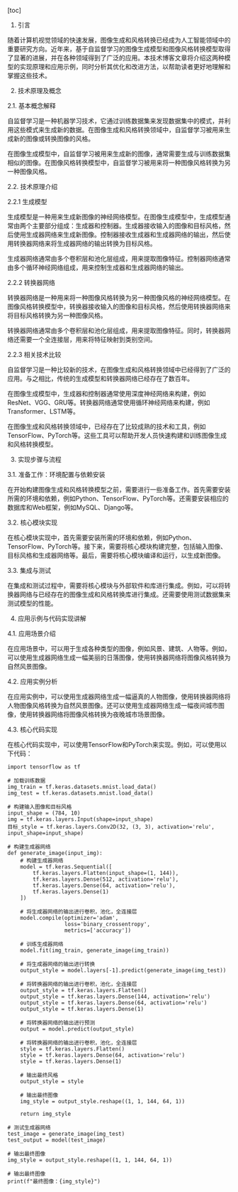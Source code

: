 
[toc]                    
                
                
1. 引言

随着计算机视觉领域的快速发展，图像生成和风格转换已经成为人工智能领域中的重要研究方向。近年来，基于自监督学习的图像生成模型和图像风格转换模型取得了显著的进展，并在各种领域得到了广泛的应用。本技术博客文章将介绍这两种模型的实现原理和应用示例，同时分析其优化和改进方法，以帮助读者更好地理解和掌握这些技术。

2. 技术原理及概念

2.1. 基本概念解释

自监督学习是一种机器学习技术，它通过训练数据集来发现数据集中的模式，并利用这些模式来生成新的数据。在图像生成和风格转换领域中，自监督学习被用来生成新的图像或转换图像的风格。

在图像生成模型中，自监督学习被用来生成新的图像，通常需要生成与训练数据集相似的图像。在图像风格转换模型中，自监督学习被用来将一种图像风格转换为另一种图像风格。

2.2. 技术原理介绍

2.2.1 生成模型

生成模型是一种用来生成新图像的神经网络模型。在图像生成模型中，生成模型通常由两个主要部分组成：生成器和控制器。生成器接收输入的图像和目标风格，然后使用生成器网络来生成新图像。控制器接收生成器和生成器网络的输出，然后使用转换器网络来将生成器网络的输出转换为目标风格。

生成器网络通常由多个卷积层和池化层组成，用来提取图像特征。控制器网络通常由多个循环神经网络组成，用来控制生成器和生成器网络的输出。

2.2.2 转换器网络

转换器网络是一种用来将一种图像风格转换为另一种图像风格的神经网络模型。在图像风格转换模型中，转换器接收输入的图像和目标风格，然后使用转换器网络来将目标风格转换为另一种图像风格。

转换器网络通常由多个卷积层和池化层组成，用来提取图像特征。同时，转换器网络还需要一个全连接层，用来将特征映射到类别空间。

2.2.3 相关技术比较

自监督学习是一种比较新的技术，在图像生成和风格转换领域中已经得到了广泛的应用。与之相比，传统的生成模型和转换器网络已经存在了数百年。

在图像生成模型中，生成器和控制器通常使用深度神经网络来构建，例如ResNet、VGG、GRU等。转换器网络通常使用循环神经网络来构建，例如Transformer、LSTM等。

在图像生成和风格转换领域中，已经存在了比较成熟的技术和工具，例如TensorFlow、PyTorch等。这些工具可以帮助开发人员快速构建和训练图像生成和风格转换模型。

3. 实现步骤与流程

3.1. 准备工作：环境配置与依赖安装

在开始构建图像生成和风格转换模型之前，需要进行一些准备工作。首先需要安装所需的环境和依赖，例如Python、TensorFlow、PyTorch等。还需要安装相应的数据库和Web框架，例如MySQL、Django等。

3.2. 核心模块实现

在核心模块实现中，首先需要安装所需的环境和依赖，例如Python、TensorFlow、PyTorch等。接下来，需要将核心模块构建完整，包括输入图像、目标风格和生成器网络等。最后，需要将核心模块编译和运行，以生成新图像。

3.3. 集成与测试

在集成和测试过程中，需要将核心模块与外部软件和库进行集成。例如，可以将转换器网络与已经存在的图像生成和风格转换库进行集成。还需要使用测试数据集来测试模型的性能。

4. 应用示例与代码实现讲解

4.1. 应用场景介绍

在应用场景中，可以用于生成各种类型的图像，例如风景、建筑、人物等。例如，可以使用生成器网络生成一幅美丽的日落图像，使用转换器网络将图像风格转换为自然风景图像。

4.2. 应用实例分析

在应用实例中，可以使用生成器网络生成一幅逼真的人物图像，使用转换器网络将人物图像风格转换为自然风景图像。还可以使用生成器网络生成一幅夜间城市图像，使用转换器网络将图像风格转换为夜晚城市场景图像。

4.3. 核心代码实现

在核心代码实现中，可以使用TensorFlow和PyTorch来实现。例如，可以使用以下代码：

```
import tensorflow as tf

# 加载训练数据
img_train = tf.keras.datasets.mnist.load_data()
img_test = tf.keras.datasets.mnist.load_data()

# 构建输入图像和目标风格
input_shape = (784, 10)
img = tf.keras.layers.Input(shape=input_shape)
目标_style = tf.keras.layers.Conv2D(32, (3, 3), activation='relu', input_shape=input_shape)

# 构建生成器网络
def generate_image(input_img):
    # 构建生成器网络
    model = tf.keras.Sequential([
        tf.keras.layers.Flatten(input_shape=(1, 144)),
        tf.keras.layers.Dense(512, activation='relu'),
        tf.keras.layers.Dense(64, activation='relu'),
        tf.keras.layers.Dense(1)
    ])
    
    # 将生成器网络的输出进行卷积，池化，全连接层
    model.compile(optimizer='adam',
                  loss='binary_crossentropy',
                  metrics=['accuracy'])
    
    # 训练生成器网络
    model.fit(img_train, generate_image(img_train))
    
    # 将生成器网络的输出进行转换
    output_style = model.layers[-1].predict(generate_image(img_test))
    
    # 将转换器网络的输出进行卷积，池化，全连接层
    output_style = tf.keras.layers.Flatten()
    output_style = tf.keras.layers.Dense(144, activation='relu')
    output_style = tf.keras.layers.Dense(64, activation='relu')
    output_style = tf.keras.layers.Dense(1)
    
    # 将转换器网络的输出进行预测
    output = model.predict(output_style)
    
    # 将转换器网络的输出进行卷积，池化，全连接层
    style = tf.keras.layers.Flatten()
    style = tf.keras.layers.Dense(64, activation='relu')
    style = tf.keras.layers.Dense(1)
    
    # 输出最终风格
    output_style = style
    
    # 输出最终图像
    img_style = output_style.reshape((1, 1, 144, 64, 1))
    
    return img_style

# 测试生成器网络
test_image = generate_image(img_test)
test_output = model(test_image)

# 输出最终图像
img_style = output_style.reshape((1, 1, 144, 64, 1))

# 输出最终图像
print(f"最终图像：{img_style}")
```

